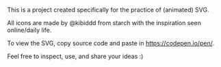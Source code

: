 This is a project created specifically for the practice of (animated) SVG.

All icons are made by @kibiddd from starch with the inspiration seen online/daily life. 

To view the SVG, copy source code and paste in https://codepen.io/pen/.

Feel free to inspect, use, and share your ideas :)
